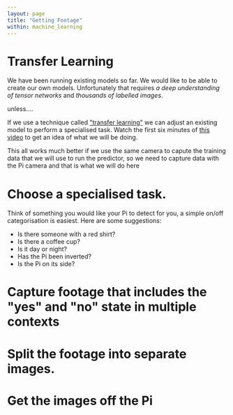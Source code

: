 ```yaml
---
layout: page
title: "Getting Footage"
within: machine_learning
---
```


# Transfer Learning

We have been running existing models so far.  We would like to be able to create our own models.  Unfortunately that requires _a deep understanding of tensor networks_ and _thousands of labelled images_.  

unless....

If we use a technique called ["transfer learning"](https://youtu.be/kRpZ5OqUY6Y) we can adjust an existing model to perform a specialised task.  Watch the first six minutes of [this video](https://youtu.be/kRpZ5OqUY6Y) to get an idea of what we will be doing.

This all works much better if we use the same camera to capute the training data that we will use to run the predictor, so we need to capture data with the Pi camera and that is what we will do here

# Choose a specialised task.

Think of something you would like your Pi to detect for you, a simple on/off categorisation is easiest.  Here are some suggestions:
  * Is there someone with a red shirt?
  * Is there a coffee cup?
  * Is it day or night?
  * Has the Pi been inverted?
  * Is the Pi on its side?

# Capture footage that includes the "yes" and "no" state in multiple contexts
# Split the footage into separate images.

# Get the images off the Pi
